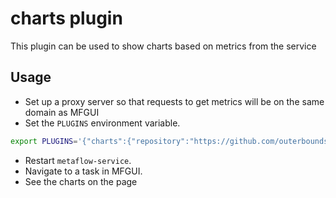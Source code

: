 # charts plugin

This plugin can be used to show charts based on metrics from the service

## Usage

- Set up a proxy server so that requests to get metrics will be on the same domain as MFGUI
- Set the `PLUGINS` environment variable.

```bash
export PLUGINS='{"charts":{"repository":"https://github.com/outerbounds/mfgui_plugins.git","paths":["charts"],"ref":"origin/main"}}'
```

- Restart `metaflow-service`.
- Navigate to a task in MFGUI.
- See the charts on the page
